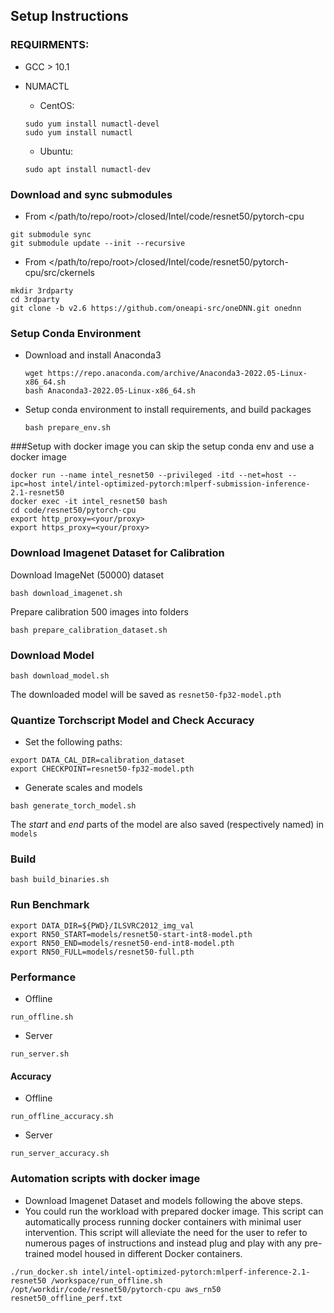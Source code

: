 ## Setup Instructions

### REQUIRMENTS:
+ GCC > 10.1
+ NUMACTL
    + CentOS:
    ```
    sudo yum install numactl-devel
    sudo yum install numactl
    ```
    
    + Ubuntu:
    ```
    sudo apt install numactl-dev
    ```

### Download and sync submodules
+ From </path/to/repo/root>/closed/Intel/code/resnet50/pytorch-cpu
```
git submodule sync
git submodule update --init --recursive
```
+ From </path/to/repo/root>/closed/Intel/code/resnet50/pytorch-cpu/src/ckernels
```
mkdir 3rdparty
cd 3rdparty
git clone -b v2.6 https://github.com/oneapi-src/oneDNN.git onednn
```

### Setup Conda Environment
+ Download and install Anaconda3
  ```
  wget https://repo.anaconda.com/archive/Anaconda3-2022.05-Linux-x86_64.sh
  bash Anaconda3-2022.05-Linux-x86_64.sh
  ```
  

+ Setup conda environment to install requirements, and build packages
  ```
  bash prepare_env.sh
  ```
###Setup with docker image
  you can skip the setup conda env and use a docker image
  ```
  docker run --name intel_resnet50 --privileged -itd --net=host --ipc=host intel/intel-optimized-pytorch:mlperf-submission-inference-2.1-resnet50
  docker exec -it intel_resnet50 bash
  cd code/resnet50/pytorch-cpu
  export http_proxy=<your/proxy>
  export https_proxy=<your/proxy>
  ```


### Download Imagenet Dataset for Calibration
Download ImageNet (50000) dataset
```
bash download_imagenet.sh
```
Prepare calibration 500 images into folders 
```
bash prepare_calibration_dataset.sh
```

### Download Model
```
bash download_model.sh
```
The downloaded model will be saved as ```resnet50-fp32-model.pth```

### Quantize Torchscript Model and Check Accuracy 
+ Set the following paths:
```
export DATA_CAL_DIR=calibration_dataset
export CHECKPOINT=resnet50-fp32-model.pth
```
+ Generate scales and models
```
bash generate_torch_model.sh
```

The *start* and *end* parts of the model are also saved (respectively named) in ```models```

### Build 
```
bash build_binaries.sh
```

### Run Benchmark

```
export DATA_DIR=${PWD}/ILSVRC2012_img_val
export RN50_START=models/resnet50-start-int8-model.pth
export RN50_END=models/resnet50-end-int8-model.pth
export RN50_FULL=models/resnet50-full.pth
```

### Performance
+ Offline
```
run_offline.sh
```

+ Server
```
run_server.sh
```

#### Accuracy
+ Offline
```
run_offline_accuracy.sh
```

+ Server
```
run_server_accuracy.sh
```

### Automation scripts with docker image
+ Download Imagenet Dataset and models following the above steps.
+ You could run the workload with prepared docker image. This script can automatically process running docker containers with minimal user intervention. This script will alleviate the need for the user to refer to numerous pages of instructions and instead plug and play with any pre-trained model housed in different Docker containers. 
```
./run_docker.sh intel/intel-optimized-pytorch:mlperf-inference-2.1-resnet50 /workspace/run_offline.sh  /opt/workdir/code/resnet50/pytorch-cpu aws_rn50  resnet50_offline_perf.txt
```
